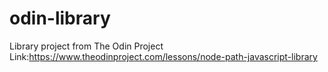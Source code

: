 # odin-library
Library project from The Odin Project Link:https://www.theodinproject.com/lessons/node-path-javascript-library
